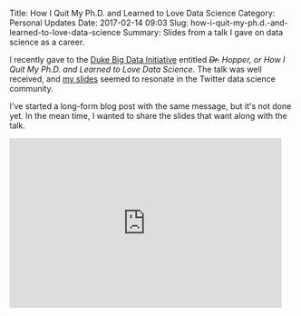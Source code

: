 Title: How I Quit My Ph.D. and Learned to Love Data Science
Category: Personal Updates
Date: 2017-02-14 09:03
Slug: how-i-quit-my-ph.d.-and-learned-to-love-data-science
Summary: Slides from a talk I gave on data science as a career.

I recently gave to the [Duke Big Data Initiative](http://bigdata.duke.edu/) entitled _<s>Dr.</s> Hopper, or How I Quit My Ph.D. and Learned to Love Data Science_. The talk was well received, and [my slides](https://twitter.com/tdhopper/status/827239362404433922/photo/1) seemed to resonate in the Twitter data science community.

I've started a long-form blog post with the same message, but it's not done yet. In the mean time, I wanted to share the slides that want along with the talk.

<div class="embed-responsive embed-responsive-16by9">
<iframe src="https://docs.google.com/presentation/d/1_wdSh2PFxiqBegt5PcatbEiQaganlgdb5bH7V2jHXZI/embed?start=false&loop=false&delayms=10000" frameborder="0" width="480" height="299" allowfullscreen="true" mozallowfullscreen="true" webkitallowfullscreen="true"></iframe>
</div>